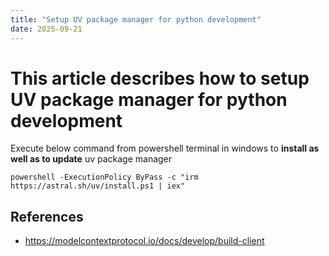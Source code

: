 ```yaml
---
title: "Setup UV package manager for python development"
date: 2025-09-21
---
```


# This article describes how to setup UV package manager for python development

Execute below command from powershell terminal in windows to **install as well as to update** uv package manager

`powershell -ExecutionPolicy ByPass -c "irm https://astral.sh/uv/install.ps1 | iex"`

## References
- https://modelcontextprotocol.io/docs/develop/build-client
